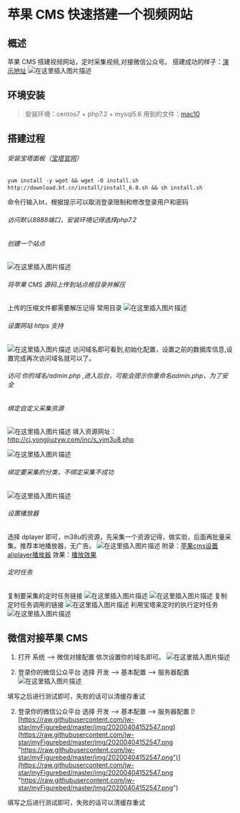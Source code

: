 # 苹果 CMS 快速搭建一个视频网站


## 概述
苹果 CMS 搭建视频网站，定时采集视频,对接微信公众号。
搭建成功的样子：[演示地址](https://yyqqz.com)
![在这里插入图片描述](https://img-blog.csdnimg.cn/20200410153638320.png?x-oss-process=image/watermark,type_ZmFuZ3poZW5naGVpdGk,shadow_10,text_aHR0cHM6Ly9ibG9nLmNzZG4ubmV0L3FxXzM5ODQ2ODIw,size_16,color_FFFFFF,t_70)

## 环境安装
> 安装环境：centos7 + php7.2 + mysql5.6
用到的文件：[mac10](https://github.com/jw-star/myFigurebed/raw/master/%E8%8B%B9%E6%9E%9CCMS10%E9%9B%86%E5%90%88.rar "mac10")
## 搭建过程
###### 安装宝塔面板（[宝塔官网](https://www.bt.cn/ "宝塔官网")）
```shell
yum install -y wget && wget -O install.sh http://download.bt.cn/install/install_6.0.sh && sh install.sh
```
命令行输入bt，根据提示可以取消登录限制和修改登录用户和密码

###### 访问默认8888端口，安装环境记得选择php7.2

###### 创建一个站点
![在这里插入图片描述](https://img-blog.csdnimg.cn/2020041015201191.png?x-oss-process=image/watermark,type_ZmFuZ3poZW5naGVpdGk,shadow_10,text_aHR0cHM6Ly9ibG9nLmNzZG4ubmV0L3FxXzM5ODQ2ODIw,size_16,color_FFFFFF,t_70#pic_center)

###### 将苹果 CMS 源码上传到站点根目录并解压
上传的压缩文件都需要解压记得
常用目录
![在这里插入图片描述](https://img-blog.csdnimg.cn/20200410152124673.png?x-oss-process=image/watermark,type_ZmFuZ3poZW5naGVpdGk,shadow_10,text_aHR0cHM6Ly9ibG9nLmNzZG4ubmV0L3FxXzM5ODQ2ODIw,size_16,color_FFFFFF,t_70#pic_center)

###### 设置网站 https 支持

![在这里插入图片描述](https://img-blog.csdnimg.cn/2020041015222479.png?x-oss-process=image/watermark,type_ZmFuZ3poZW5naGVpdGk,shadow_10,text_aHR0cHM6Ly9ibG9nLmNzZG4ubmV0L3FxXzM5ODQ2ODIw,size_16,color_FFFFFF,t_70#pic_center)
访问域名即可看到,初始化配置，设置之前的数据库信息,设置完成再次访问域名就可以了。

###### 访问 你的域名/admin.php ,进入后台，可能会提示你重命名admin.php，为了安全


###### 绑定自定义采集资源
![在这里插入图片描述](https://img-blog.csdnimg.cn/20200410152633522.png?x-oss-process=image/watermark,type_ZmFuZ3poZW5naGVpdGk,shadow_10,text_aHR0cHM6Ly9ibG9nLmNzZG4ubmV0L3FxXzM5ODQ2ODIw,size_16,color_FFFFFF,t_70#pic_center)
填入资源网址：http://cj.yongjiuzyw.com/inc/s_yjm3u8.php


![在这里插入图片描述](https://img-blog.csdnimg.cn/20200410152731972.png?x-oss-process=image/watermark,type_ZmFuZ3poZW5naGVpdGk,shadow_10,text_aHR0cHM6Ly9ibG9nLmNzZG4ubmV0L3FxXzM5ODQ2ODIw,size_16,color_FFFFFF,t_70#pic_center)
###### 绑定要采集的分类，不绑定采集不成功
![在这里插入图片描述](https://img-blog.csdnimg.cn/20200410152920243.png?x-oss-process=image/watermark,type_ZmFuZ3poZW5naGVpdGk,shadow_10,text_aHR0cHM6Ly9ibG9nLmNzZG4ubmV0L3FxXzM5ODQ2ODIw,size_16,color_FFFFFF,t_70)

###### 设置播放器

选择 dplayer 即可，m38u的资源，先采集一个资源记得，做实验，后面再批量采集。推荐本地播放器，无广告。
![在这里插入图片描述](https://img-blog.csdnimg.cn/20200410153125119.png?x-oss-process=image/watermark,type_ZmFuZ3poZW5naGVpdGk,shadow_10,text_aHR0cHM6Ly9ibG9nLmNzZG4ubmV0L3FxXzM5ODQ2ODIw,size_16,color_FFFFFF,t_70)
附录：[苹果cms设置aliplayer播放器](https://blog.gojw.xyz/2020/04/10/%E8%8B%B9%E6%9E%9CCMS%E8%AE%BE%E7%BD%AEaliplayer%E6%92%AD%E6%94%BE%E5%99%A8/)
效果：[播放效果](https://yyqqz.com/vodplay/659-1-1.html)
###### 定时任务
复制要采集的定时任务链接
![在这里插入图片描述](https://img-blog.csdnimg.cn/20200410154018935.png?x-oss-process=image/watermark,type_ZmFuZ3poZW5naGVpdGk,shadow_10,text_aHR0cHM6Ly9ibG9nLmNzZG4ubmV0L3FxXzM5ODQ2ODIw,size_16,color_FFFFFF,t_70)
![在这里插入图片描述](https://img-blog.csdnimg.cn/20200410154224661.png?x-oss-process=image/watermark,type_ZmFuZ3poZW5naGVpdGk,shadow_10,text_aHR0cHM6Ly9ibG9nLmNzZG4ubmV0L3FxXzM5ODQ2ODIw,size_16,color_FFFFFF,t_70)
复制定时任务调用的链接
![在这里插入图片描述](https://img-blog.csdnimg.cn/20200410154428195.png?x-oss-process=image/watermark,type_ZmFuZ3poZW5naGVpdGk,shadow_10,text_aHR0cHM6Ly9ibG9nLmNzZG4ubmV0L3FxXzM5ODQ2ODIw,size_16,color_FFFFFF,t_70)
利用宝塔来定时的执行定时任务
![在这里插入图片描述](https://img-blog.csdnimg.cn/20200410154635540.png?x-oss-process=image/watermark,type_ZmFuZ3poZW5naGVpdGk,shadow_10,text_aHR0cHM6Ly9ibG9nLmNzZG4ubmV0L3FxXzM5ODQ2ODIw,size_16,color_FFFFFF,t_70)


## 微信对接苹果 CMS
1. 打开 系统 --> 微信对接配置
依次设置你的域名即可。
![在这里插入图片描述](https://img-blog.csdnimg.cn/20200410154755394.png?x-oss-process=image/watermark,type_ZmFuZ3poZW5naGVpdGk,shadow_10,text_aHR0cHM6Ly9ibG9nLmNzZG4ubmV0L3FxXzM5ODQ2ODIw,size_16,color_FFFFFF,t_70)

2. 登录你的微信公众平台
选择 开发 --> 基本配置 --> 服务器配置
![在这里插入图片描述](https://img-blog.csdnimg.cn/20200410154806789.png?x-oss-process=image/watermark,type_ZmFuZ3poZW5naGVpdGk,shadow_10,text_aHR0cHM6Ly9ibG9nLmNzZG4ubmV0L3FxXzM5ODQ2ODIw,size_16,color_FFFFFF,t_70)

填写之后进行测试即可，失败的话可以清缓存重试


2. 登录你的微信公众平台
选择 开发 --> 基本配置 --> 服务器配置
[![https://raw.githubusercontent.com/jw-star/myFigurebed/master/img/20200404152547.png](https://raw.githubusercontent.com/jw-star/myFigurebed/master/img/20200404152547.png "https://raw.githubusercontent.com/jw-star/myFigurebed/master/img/20200404152547.png")](https://raw.githubusercontent.com/jw-star/myFigurebed/master/img/20200404152547.png "https://raw.githubusercontent.com/jw-star/myFigurebed/master/img/20200404152547.png")

填写之后进行测试即可，失败的话可以清缓存重试

